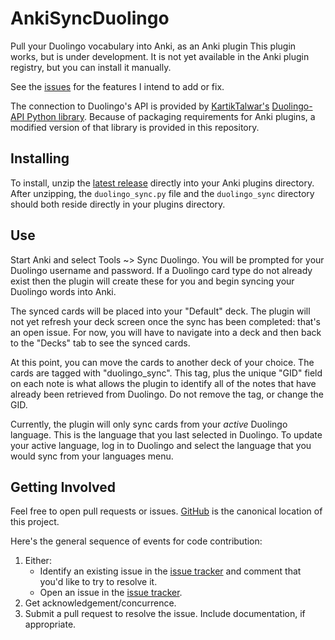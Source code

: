 # AnkiSyncDuolingo
Pull your Duolingo vocabulary into Anki, as an Anki plugin This plugin works, but is under development. It is not yet available in the Anki plugin registry, but you can install it manually.

See the [issues](https://github.com/JASchilz/AnkiSyncDuolingo/issues/) for the features I intend to add or fix.

The connection to Duolingo's API is provided by [KartikTalwar's](https://github.com/KartikTalwar/) [Duolingo-API Python library](https://github.com/KartikTalwar/Duolingo/). Because of packaging requirements for Anki plugins, a modified version of that library is provided in this repository.

## Installing
To install, unzip the [latest release](https://github.com/JASchilz/AnkiSyncDuolingo/releases/latest/) directly into your Anki plugins directory. After unzipping, the `duolingo_sync.py` file and the `duolingo_sync` directory should both reside directly in your plugins directory.

## Use
Start Anki and select Tools ~> Sync Duolingo. You will be prompted for your Duolingo username and password. If a Duolingo card type do not already exist then the plugin will create these for you and begin syncing your Duolingo words into Anki.

The synced cards will be placed into your "Default" deck. The plugin will not yet refresh your deck screen once the sync has been completed: that's an open issue. For now, you will have to navigate into a deck and then back to the "Decks" tab to see the synced cards.

At this point, you can move the cards to another deck of your choice. The cards are tagged with "duolingo_sync". This tag, plus the unique "GID" field on each note is what allows the plugin to identify all of the notes that have already been retrieved from Duolingo. Do not remove the tag, or change the GID.

Currently, the plugin will only sync cards from your *active* Duolingo language. This is the language that you last selected in Duolingo. To update your active language, log in to Duolingo and select the language that you would sync from your languages menu.

## Getting Involved

Feel free to open pull requests or issues. [GitHub](https://github.com/JASchilz/AnkiSyncDuolingo) is the canonical location of this project.

Here's the general sequence of events for code contribution:

1. Either:
    * Identify an existing issue in the [issue tracker](https://github.com/JASchilz/AnkiSyncDuolingo/issues/) and comment that you'd like to try to resolve it.
    * Open an issue in the [issue tracker](https://github.com/JASchilz/AnkiSyncDuolingo/issues/).
2. Get acknowledgement/concurrence.
3. Submit a pull request to resolve the issue. Include documentation, if appropriate.

